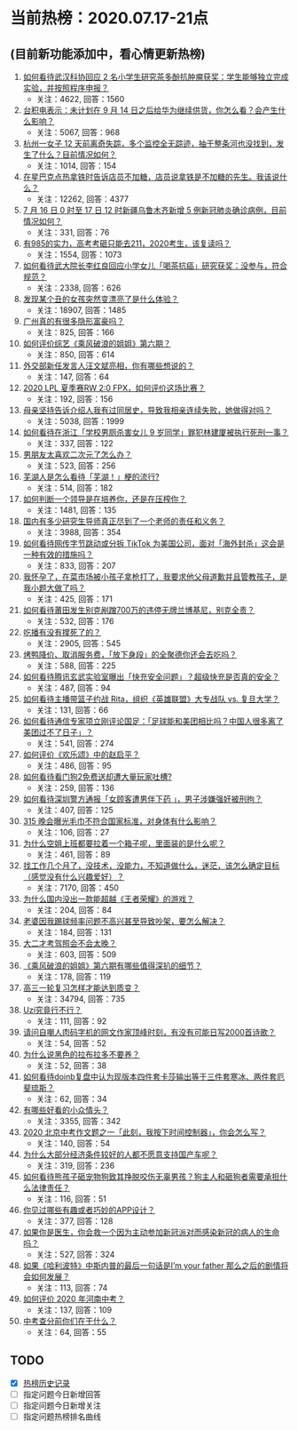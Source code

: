 # 当前热榜：2020.07.17-21点
## (目前新功能添加中，看心情更新热榜)
1. [如何看待武汉科协回应 2 名小学生研究茶多酚抗肿瘤获奖：学生能够独立完成实验，并按照程序申报？](https://www.zhihu.com/question/407381850)
    * 关注：4622, 回答：1560
2. [台积电表示：未计划在 9 月 14 日之后给华为继续供货，你怎么看？会产生什么影响？](https://www.zhihu.com/question/407254320)
    * 关注：5067, 回答：968
3. [杭州一女子 12 天前离奇失踪，多个监控全无踪迹，抽干整条河也没找到，发生了什么？目前情况如何？](https://www.zhihu.com/question/407413290)
    * 关注：1014, 回答：154
4. [在星巴克点热拿铁时告诉店员不加糖，店员说拿铁是不加糖的先生。我该说什么？](https://www.zhihu.com/question/36113637)
    * 关注：12262, 回答：4377
5. [7 月 16 日 0 时至 17 日 12 时新疆乌鲁木齐新增 5 例新冠肺炎确诊病例，目前情况如何？](https://www.zhihu.com/question/407422670)
    * 关注：331, 回答：76
6. [有985的实力，高考考砸只能去211，2020考生，该复读吗？](https://www.zhihu.com/question/406401509)
    * 关注：1554, 回答：1073
7. [如何看待武大院长李红良回应小学女儿「喝茶抗癌」研究获奖：没参与，符合规范？](https://www.zhihu.com/question/407334331)
    * 关注：2338, 回答：626
8. [发现某个丑的女孩突然变漂亮了是什么体验？](https://www.zhihu.com/question/36634504)
    * 关注：18907, 回答：1485
9. [广州真的有很多隐形富豪吗？](https://www.zhihu.com/question/294170118)
    * 关注：825, 回答：166
10. [如何评价综艺《乘风破浪的姐姐》第六期？](https://www.zhihu.com/question/404002380)
    * 关注：850, 回答：614
11. [外交部新任发言人汪文斌亮相，你有哪些想说的？](https://www.zhihu.com/question/407436191)
    * 关注：147, 回答：64
12. [2020 LPL 夏季赛RW 2:0 FPX，如何评价这场比赛？](https://www.zhihu.com/question/407442694)
    * 关注：192, 回答：156
13. [母亲坚持告诉介绍人我有过同居史，导致我相亲连续失败，她做得对吗？](https://www.zhihu.com/question/343898658)
    * 关注：5038, 回答：1999
14. [如何看待在浙江「学校男厕杀害女儿 9 岁同学」罪犯林建厦被执行死刑一事？](https://www.zhihu.com/question/407450094)
    * 关注：337, 回答：122
15. [男朋友太喜欢二次元了怎么办？](https://www.zhihu.com/question/402086093)
    * 关注：523, 回答：256
16. [芜湖人是怎么看待「芜湖！」梗的流行?](https://www.zhihu.com/question/381910712)
    * 关注：514, 回答：182
17. [如何判断一个领导是在培养你，还是在压榨你？](https://www.zhihu.com/question/382012090)
    * 关注：1481, 回答：135
18. [国内有多少研究生导师真正尽到了一个老师的责任和义务？](https://www.zhihu.com/question/302101859)
    * 关注：3988, 回答：354
19. [如何看待网传字节跳动或分拆 TikTok 为美国公司，面对「海外封杀」这会是一种有效的措施吗？](https://www.zhihu.com/question/407189151)
    * 关注：833, 回答：207
20. [我怀孕了，在菜市场被小孩子拿枪打了，我要求他父母道歉并且管教孩子，是我小题大做了吗？](https://www.zhihu.com/question/406583146)
    * 关注：425, 回答：171
21. [如何看待莆田发生别克剐蹭700万的违停无牌兰博基尼，别克全责？](https://www.zhihu.com/question/406792251)
    * 关注：532, 回答：176
22. [吃播有没有撑死了的？](https://www.zhihu.com/question/347229780)
    * 关注：2905, 回答：545
23. [烤鸭降价、取消服务费，「放下身段」的全聚德你还会去吃吗？](https://www.zhihu.com/question/407373719)
    * 关注：588, 回答：225
24. [如何看待腾讯玄武实验室曝出「快充安全问题」？超级快充是否真的安全？](https://www.zhihu.com/question/407265524)
    * 关注：487, 回答：94
25. [如何看待主播带篮子约战 Rita，组织《英雄联盟》大专战队 vs. 复旦大学？](https://www.zhihu.com/question/407252098)
    * 关注：131, 回答：66
26. [如何看待通信专家项立刚评论国足：「足球能和美团相比吗？中国人很多离了美团过不了日子」？](https://www.zhihu.com/question/407206027)
    * 关注：541, 回答：274
27. [如何评价《欢乐颂》中的赵启平？](https://www.zhihu.com/question/44080230)
    * 关注：486, 回答：95
28. [如何看待看门狗2免费送却遭大量玩家吐槽?](https://www.zhihu.com/question/407004050)
    * 关注：259, 回答：136
29. [如何看待深圳警方通报「女顾客遭男伴下药 」，男子涉嫌强奸被刑拘？](https://www.zhihu.com/question/407116058)
    * 关注：407, 回答：125
30. [315 晚会曝光毛巾不符合国家标准，对身体有什么影响？](https://www.zhihu.com/question/407298622)
    * 关注：106, 回答：27
31. [为什么空姐上班都要拉着一个箱子呢，里面装的是什么呢？](https://www.zhihu.com/question/385978303)
    * 关注：461, 回答：89
32. [找工作几个月了，没技术，没能力，不知道做什么，迷茫，该怎么确定目标（感觉没有什么兴趣爱好）？](https://www.zhihu.com/question/52398927)
    * 关注：7170, 回答：450
33. [为什么国内没出一款能超越《王者荣耀》的游戏？](https://www.zhihu.com/question/407142316)
    * 关注：204, 回答：84
34. [老婆因我踢球频率问题不高兴甚至导致吵架，要怎么解决？](https://www.zhihu.com/question/405960450)
    * 关注：184, 回答：131
35. [大二才考驾照会不会太晚？](https://www.zhihu.com/question/405550354)
    * 关注：603, 回答：509
36. [《乘风破浪的姐姐》第六期有哪些值得深扒的细节？](https://www.zhihu.com/question/406259451)
    * 关注：178, 回答：119
37. [高三一轮复习怎样才能达到质变？](https://www.zhihu.com/question/286143549)
    * 关注：34794, 回答：735
38. [Uzi究竟行不行？](https://www.zhihu.com/question/404053556)
    * 关注：111, 回答：92
39. [请问自嘲人肉码字机的网文作家顶峰时刻，有没有可能日写2000首诗歌？](https://www.zhihu.com/question/407376004)
    * 关注：54, 回答：52
40. [为什么说黑色的拉布拉多不要养？](https://www.zhihu.com/question/404959887)
    * 关注：52, 回答：38
41. [如何看待doinb复盘中认为现版本四件套卡莎输出等于三件套寒冰、两件套厄斐琉斯？](https://www.zhihu.com/question/406090276)
    * 关注：62, 回答：34
42. [有哪些好看的小众情头？](https://www.zhihu.com/question/364838629)
    * 关注：3355, 回答：342
43. [2020 北京中考作文题之一「此刻，我按下时间控制器」，你会怎么写？](https://www.zhihu.com/question/407384676)
    * 关注：140, 回答：54
44. [为什么大部分经济条件较好的人都不愿意支持国产车呢？](https://www.zhihu.com/question/405046274)
    * 关注：319, 回答：236
45. [如何看待熊孩子砸宠物狗致其挣脱咬伤无辜男孩？狗主人和砸狗者需要承担什么法律责任？](https://www.zhihu.com/question/407274526)
    * 关注：116, 回答：51
46. [你见过哪些有趣或者巧妙的APP设计？](https://www.zhihu.com/question/407273649)
    * 关注：377, 回答：128
47. [如果你是医生，你会救一个因为主动参加新冠派对而感染新冠的病人的生命吗？](https://www.zhihu.com/question/406783014)
    * 关注：527, 回答：324
48. [如果《哈利波特》中斯内普的最后一句话是I’m your father 那么之后的剧情将会如何发展？](https://www.zhihu.com/question/405807449)
    * 关注：113, 回答：74
49. [如何评价 2020 年河南中考？](https://www.zhihu.com/question/407021396)
    * 关注：137, 回答：109
50. [中考查分前你们在干什么？](https://www.zhihu.com/question/330504779)
    * 关注：64, 回答：55
## TODO
* [x] [热榜历史记录](hot_history/AllHot.md)
* [ ] 指定问题今日新增回答
* [ ] 指定问题今日新增关注
* [ ] 指定问题热榜排名曲线
